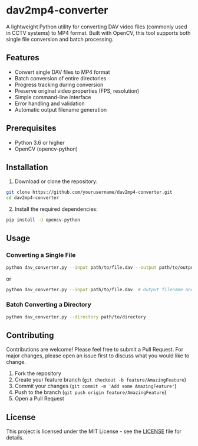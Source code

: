 # dav2mp4-converter

A lightweight Python utility for converting DAV video files (commonly used in CCTV systems) to MP4 format. Built with OpenCV, this tool supports both single file conversion and batch processing.

## Features

- Convert single DAV files to MP4 format
- Batch conversion of entire directories
- Progress tracking during conversion
- Preserve original video properties (FPS, resolution)
- Simple command-line interface
- Error handling and validation
- Automatic output filename generation

## Prerequisites

- Python 3.6 or higher
- OpenCV (opencv-python)

## Installation

1. Download or clone the repository:
```bash
git clone https://github.com/yourusername/dav2mp4-converter.git
cd dav2mp4-converter
```

2. Install the required dependencies:
```bash
pip install -U opencv-python
```

## Usage

### Converting a Single File

```bash
python dav_converter.py --input path/to/file.dav --output path/to/output.mp4
```

or

```bash
python dav_converter.py --input path/to/file.dav  # Output filename and location will be the same as the input.
```

### Batch Converting a Directory

```bash
python dav_converter.py --directory path/to/directory
```

## Contributing

Contributions are welcome! Please feel free to submit a Pull Request. For major changes, please open an issue first to discuss what you would like to change.

1. Fork the repository
2. Create your feature branch (`git checkout -b feature/AmazingFeature`)
3. Commit your changes (`git commit -m 'Add some AmazingFeature'`)
4. Push to the branch (`git push origin feature/AmazingFeature`)
5. Open a Pull Request

## License

This project is licensed under the MIT License - see the [LICENSE](LICENSE.txt) file for details.
